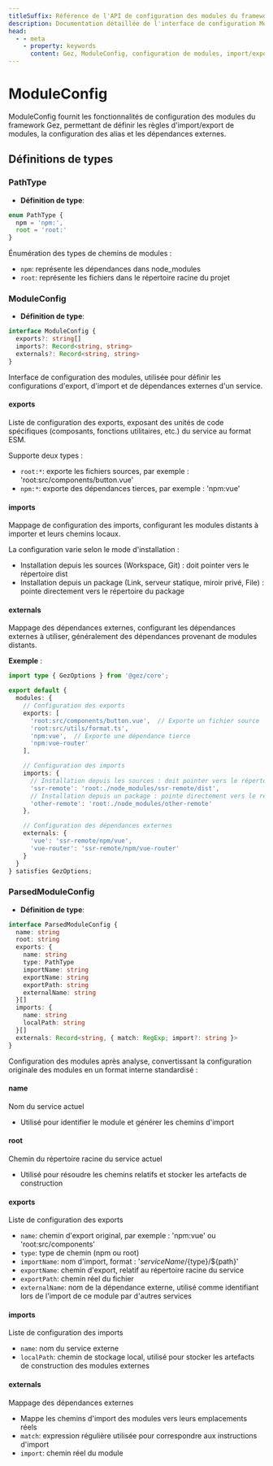 ```yaml
---
titleSuffix: Référence de l'API de configuration des modules du framework Gez
description: Documentation détaillée de l'interface de configuration ModuleConfig du framework Gez, incluant les règles d'import/export de modules, la configuration des alias et la gestion des dépendances externes, pour aider les développeurs à comprendre en profondeur le système de modularité du framework.
head:
  - - meta
    - property: keywords
      content: Gez, ModuleConfig, configuration de modules, import/export de modules, dépendances externes, configuration d'alias, gestion des dépendances, framework d'application Web
---
```


# ModuleConfig

ModuleConfig fournit les fonctionnalités de configuration des modules du framework Gez, permettant de définir les règles d'import/export de modules, la configuration des alias et les dépendances externes.

## Définitions de types

### PathType

- **Définition de type**:
```ts
enum PathType {
  npm = 'npm:', 
  root = 'root:'
}
```

Énumération des types de chemins de modules :
- `npm`: représente les dépendances dans node_modules
- `root`: représente les fichiers dans le répertoire racine du projet

### ModuleConfig

- **Définition de type**:
```ts
interface ModuleConfig {
  exports?: string[]
  imports?: Record<string, string>
  externals?: Record<string, string>
}
```

Interface de configuration des modules, utilisée pour définir les configurations d'export, d'import et de dépendances externes d'un service.

#### exports

Liste de configuration des exports, exposant des unités de code spécifiques (composants, fonctions utilitaires, etc.) du service au format ESM.

Supporte deux types :
- `root:*`: exporte les fichiers sources, par exemple : 'root:src/components/button.vue'
- `npm:*`: exporte des dépendances tierces, par exemple : 'npm:vue'

#### imports

Mappage de configuration des imports, configurant les modules distants à importer et leurs chemins locaux.

La configuration varie selon le mode d'installation :
- Installation depuis les sources (Workspace, Git) : doit pointer vers le répertoire dist
- Installation depuis un package (Link, serveur statique, miroir privé, File) : pointe directement vers le répertoire du package

#### externals

Mappage des dépendances externes, configurant les dépendances externes à utiliser, généralement des dépendances provenant de modules distants.

**Exemple** :
```ts title="entry.node.ts"
import type { GezOptions } from '@gez/core';

export default {
  modules: {
    // Configuration des exports
    exports: [
      'root:src/components/button.vue',  // Exporte un fichier source
      'root:src/utils/format.ts',
      'npm:vue',  // Exporte une dépendance tierce
      'npm:vue-router'
    ],

    // Configuration des imports
    imports: {
      // Installation depuis les sources : doit pointer vers le répertoire dist
      'ssr-remote': 'root:./node_modules/ssr-remote/dist',
      // Installation depuis un package : pointe directement vers le répertoire du package
      'other-remote': 'root:./node_modules/other-remote'
    },

    // Configuration des dépendances externes
    externals: {
      'vue': 'ssr-remote/npm/vue',
      'vue-router': 'ssr-remote/npm/vue-router'
    }
  }
} satisfies GezOptions;
```

### ParsedModuleConfig

- **Définition de type**:
```ts
interface ParsedModuleConfig {
  name: string
  root: string
  exports: {
    name: string
    type: PathType
    importName: string
    exportName: string
    exportPath: string
    externalName: string
  }[]
  imports: {
    name: string
    localPath: string
  }[]
  externals: Record<string, { match: RegExp; import?: string }>
}
```

Configuration des modules après analyse, convertissant la configuration originale des modules en un format interne standardisé :

#### name
Nom du service actuel
- Utilisé pour identifier le module et générer les chemins d'import

#### root
Chemin du répertoire racine du service actuel
- Utilisé pour résoudre les chemins relatifs et stocker les artefacts de construction

#### exports
Liste de configuration des exports
- `name`: chemin d'export original, par exemple : 'npm:vue' ou 'root:src/components'
- `type`: type de chemin (npm ou root)
- `importName`: nom d'import, format : '${serviceName}/${type}/${path}'
- `exportName`: chemin d'export, relatif au répertoire racine du service
- `exportPath`: chemin réel du fichier
- `externalName`: nom de la dépendance externe, utilisé comme identifiant lors de l'import de ce module par d'autres services

#### imports
Liste de configuration des imports
- `name`: nom du service externe
- `localPath`: chemin de stockage local, utilisé pour stocker les artefacts de construction des modules externes

#### externals
Mappage des dépendances externes
- Mappe les chemins d'import des modules vers leurs emplacements réels
- `match`: expression régulière utilisée pour correspondre aux instructions d'import
- `import`: chemin réel du module
```